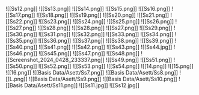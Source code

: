 ![[Ss12.png]]
![[Ss13.png]]
![[Ss14.png]]
![[Ss15.png]]
![[Ss16.png]]
![[Ss17.png]]
![[Ss18.png]]
![[Ss19.png]]
![[Ss20.png]]
![[Ss21.png]]
![[Ss22.png]]
![[Ss23.png]]
![[Ss24.png]]
![[Ss25.png]]
![[Ss26.png]]
![[Ss27.png]]
![[Ss28.png]]
![[Ss28.png]]
![[Ss27.png]]
![[Ss29.png]]
![[Ss30.png]]
![[Ss31.png]]
![[Ss32.png]]
![[Ss33.png]]
![[Ss34.png]]
![[Ss35.png]]
![[Ss36.png]]
![[Ss37.png]]
![[Ss38.png]]
![[Ss39.png]]
![[Ss40.png]]
![[Ss41.png]]
![[Ss42.png]]
![[Ss43.png]]
![[Ss44.jpg]]
![[Ss46.png]]
![[Ss45.png]]
![[Ss47.png]]
![[Ss48.png]]
![[Screenshot_2024_0428_233337.png]]
![[Ss49.png]]
![[Ss51.png]]
![[Ss50.png]]
![[Ss52.png]]
![[Ss53.png]]
![[Ss54.png]]
![[14.png]]
![[15.png]]
![[16.png]]
![[Basis Data/Asett/Ss7.png]]
![[Basis Data/Asett/Ss8.png]]
![[L.png]]
![[Basis Data/Asett/Ss9.png]]
![[Basis Data/Asett/Ss10.png]]
![[Basis Data/Asett/Ss11.png]]
![[Ss11.jpg]]
![[Ss12.jpg]]

























